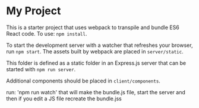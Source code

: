 # My Project

This is a starter project that uses webpack to transpile and bundle ES6 React code.
To use: `npm install`.

To start the development server with a watcher that refreshes your browser, run `npm start`. The assets built by webpack are placed in `server/static`.

This folder is defined as a static folder in an Express.js server that can be started with `npm run server`.

Additional components should be placed in `client/components`.

run: 'npm run watch' that will make the bundle.js file, start the server and then if you edit a JS file recreate the bundle.jss

